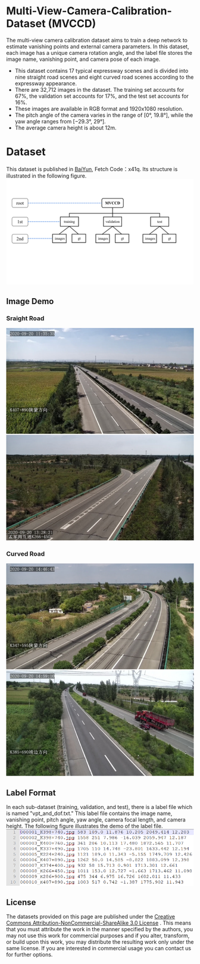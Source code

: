 # Multi-View-Camera-Calibration-Dataset (MVCCD)
The multi-view camera calibration dataset aims to train a deep network to estimate vanishing points and external camera parameters. In this dataset, each image has a unique camera rotation angle, and the label file stores the image name, vanishing point, and camera pose of each image.

- This dataset contains 17 typical expressway scenes and is divided into nine straight road scenes and eight curved road scenes according to the expressway appearance.
- There are 32,712 images in the dataset. The training set accounts for 67%, the validation set accounts for 17%, and the test set accounts for 16%.
- These images are available in RGB format and 1920x1080 resolution.
- The pitch angle of the camera varies in the range of [0°, 19.8°], while the yaw angle ranges from [−29.3°, 29°].
- The average camera height is about 12m.

# Dataset
This dataset is published in [BaiYun](https://pan.baidu.com/s/1I9D8q2XkvxAvnQ0lwDZdrA), Fetch Code：x41q. Its structure is illustrated in the following figure.
![](https://github.com/WenTao10/calibration-images/blob/main/dataset.png)
## Image Demo
### Sraight Road
![](https://github.com/WenTao10/calibration-images/blob/main/K407%2B890.jpg)
![](https://github.com/WenTao10/calibration-images/blob/main/K266%2B450.jpg)
### Curved Road
![](https://github.com/WenTao10/calibration-images/blob/main/009363_K347%2B595.jpg)
![](https://github.com/WenTao10/calibration-images/blob/main/009838_K385%2B690.jpg)

## Label Format
In each sub-dataset (training, validation, and test), there is a label file which is named "vpt_and_dof.txt." This label file contains the image name, vanishing point, pitch angle, yaw angle, camera focal length, and camera height. The following figure illustrates the demo of the label file.
![](https://github.com/WenTao10/calibration-images/blob/main/label.PNG)

## License
The datasets provided on this page are published under the [Creative Commons Attribution-NonCommercial-ShareAlike 3.0 License](http://creativecommons.org/licenses/by-nc-sa/3.0/) . This means that you must attribute the work in the manner specified by the authors, you may not use this work for commercial purposes and if you alter, transform, or build upon this work, you may distribute the resulting work only under the same license. If you are interested in commercial usage you can contact us for further options.
